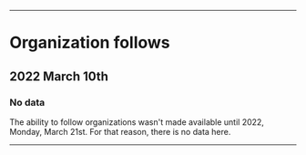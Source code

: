 
***

# Organization follows

## 2022 March 10th

### No data

The ability to follow organizations wasn't made available until 2022, Monday, March 21st. For that reason, there is no data here.

***
